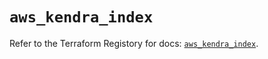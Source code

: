 # `aws_kendra_index`

Refer to the Terraform Registory for docs: [`aws_kendra_index`](https://registry.terraform.io/providers/hashicorp/aws/5.10.0/docs/resources/kendra_index).
